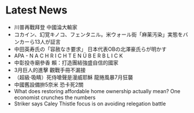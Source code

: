 # Latest News
-  川普再戰拜登 中國淪大輸家
-  コカイン、幻覚キノコ、フェンタニル。米ウォール街「麻薬汚染」実態をバンカーら13人が証言
-  中田英寿氏の「容赦なき要求」 日本代表OBの北澤豪氏らが明かす
-  APA - N A C H R I C H T E N Ü B E R B L I C K
-  中彰投寺廟參香 賴：打造團結強盛自信的國家
-  3月巨人的進擊 觀戰手冊不漏接
-  （超級‧吸睛）死侍嗆聲是漫威耶穌 龍捲風暴7月狂襲
-  中國舊設備拚5奈米 恐卡死2關
-  What does restoring affordable home ownership actually mean? One economist crunches the numbers
-  Striker says Caley Thistle focus is on avoiding relegation battle
